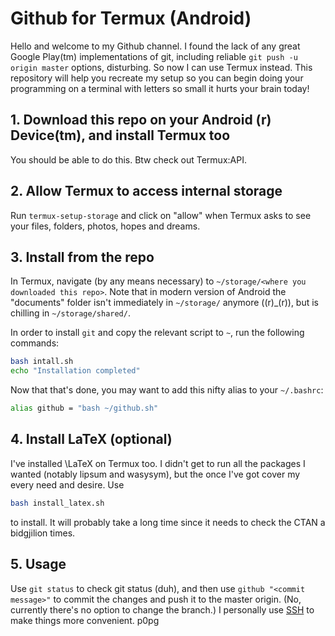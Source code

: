 # Github for Termux (Android)
Hello and welcome to my Github channel. I found the lack of any great Google Play(tm) implementations of git, including reliable `git push -u origin master` options, disturbing. So now I can use Termux instead. This repository will help you recreate my setup so you can begin doing your programming on a terminal with letters so small it hurts your brain today!

## 1. Download this repo on your Android (r) Device(tm), and install Termux too
You should be able to do this. Btw check out Termux:API.

## 2. Allow Termux to access internal storage
Run `termux-setup-storage` and click on "allow" when Termux asks to see your files, folders, photos, hopes and dreams.

## 3. Install from the repo
In Termux, navigate (by any means necessary) to `~/storage/<where you downloaded this repo>`. Note that in modern version of Android the "documents" folder isn't immediately in `~/storage/` anymore ((r)_(r)), but is chilling in `~/storage/shared/`.

In order to install `git` and copy the relevant script to `~`, run the following commands:
```bash
bash intall.sh
echo "Installation completed"
```
Now that that's done, you may want to add this nifty alias to your `~/.bashrc`:
```bash
alias github = "bash ~/github.sh"
```

## 4. Install LaTeX (optional)
I've installed \LaTeX on Termux too. I didn't get to run all the packages I wanted (notably lipsum and wasysym), but the once I've got cover my every need and desire. Use
```bash
bash install_latex.sh
```
to install. It will probably take a long time since it needs to check the CTAN a bidgjilion times.

## 5. Usage
Use `git status` to check git status (duh), and then use `github "<commit message>"` to commit the changes and push it to the master origin. (No, currently there's no option to change the branch.) I personally use [SSH](https://help.github.com/en/articles/connecting-to-github-with-ssh) to make things more convenient.
p0pg